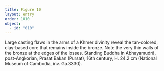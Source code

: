 ```yaml
---
title: Figure 10
layout: entry
order: 1010
object:
  - id: "010"
---
```


Large casting flaws in the arms of a Khmer divinity reveal the tan-colored, clay-based core that remains inside the bronze. Note the very thin walls of the bronze at the edges of the losses. Standing Buddha in Abhayamudrā, post-Angkorian, Prasat Bakan (Pursat), 16th century, H. 24.2 cm (National Museum of Cambodia, inv. Ga.3330).

